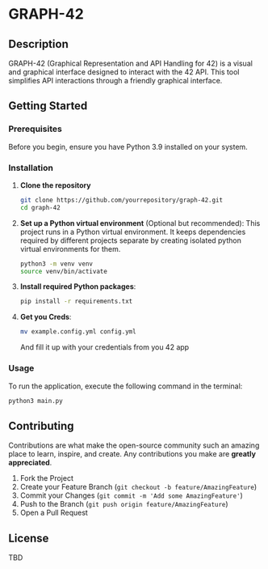 
# GRAPH-42

## Description
GRAPH-42 (Graphical Representation and API Handling for 42) is a visual and graphical interface designed to interact with the 42 API. This tool simplifies API interactions  through a friendly graphical interface.

## Getting Started

### Prerequisites
Before you begin, ensure you have Python 3.9 installed on your system. 

### Installation

1. **Clone the repository**
   ```bash
   git clone https://github.com/yourrepository/graph-42.git
   cd graph-42
   ```

2. **Set up a Python virtual environment** (Optional but recommended):
   This project runs in a Python virtual environment. It keeps dependencies required by different projects separate by creating isolated python virtual environments for them.
   ```bash
   python3 -m venv venv
   source venv/bin/activate
   ```

3. **Install required Python packages**:
   ```bash
   pip install -r requirements.txt
   ```

4. **Get you Creds**:
   ```bash
   mv example.config.yml config.yml
   ```
   And fill it up with your credentials from you 42 app
### Usage
To run the application, execute the following command in the terminal:
   ```bash
   python3 main.py
   ```

## Contributing
Contributions are what make the open-source community such an amazing place to learn, inspire, and create. Any contributions you make are **greatly appreciated**.

1. Fork the Project
2. Create your Feature Branch (`git checkout -b feature/AmazingFeature`)
3. Commit your Changes (`git commit -m 'Add some AmazingFeature'`)
4. Push to the Branch (`git push origin feature/AmazingFeature`)
5. Open a Pull Request

## License
TBD

